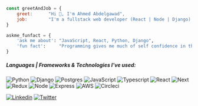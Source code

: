 ```javascript
const greetAndJob = {
    greet:      "Hi 👋, I'm Ahmed Abdelgawad",
    job:        "I'm a fullstack web developer (React | Node | Django) & Freelancer"
}
```

```python
askme_funfact = {
    'ask me about': "JavaScript, React, Python, Django",
    'fun fact':     "Programming gives me much of self confidence in the daily life."
}
```
##### Languages | Frameworks & Technologies I've used:
![Python](https://img.shields.io/badge/-Python-000000?style=flat&logo=python)
![Django](https://img.shields.io/badge/-Django-000000?style=flat&logo=django)
![Postgres](https://img.shields.io/badge/-Postgresql-000000?style=flat&logo=Postgresql)
![JavaScript](https://img.shields.io/badge/-Javascript-000000?style=flat&logo=JavaScript)
![Typescript](https://img.shields.io/badge/-Typescript-000000?style=flat&logo=Typescript)
![React](https://img.shields.io/badge/-React-000000?style=flat&logo=React)
![Next](https://img.shields.io/badge/-Next.js-000000?style=flat&logo=Next.js)
![Redux](https://img.shields.io/badge/-Redux-000000?style=flat&logo=redux)
![Node](https://img.shields.io/badge/-node.js-000000?style=flat&logo=node.js)
![Express](https://img.shields.io/badge/-Express.js-000000?style=flat&logo=Express)
![AWS](https://img.shields.io/badge/-AWS-000000?style=flat&logo=AWS)
![Circleci](https://img.shields.io/badge/-circleci-000000?style=flat&logo=circleci)









[![Linkedin](https://img.shields.io/badge/LinkedIn-0077B5?style=flat&logo=linkedin&logoColor=white)](https://www.linkedin.com/in/ahmed-abdelgawad-webdev/)
[![Twitter](https://img.shields.io/badge/Twitter-1DA1F2?style=flat&logo=twitter&logoColor=white)](https://twitter.com/a__abdelgawad)
